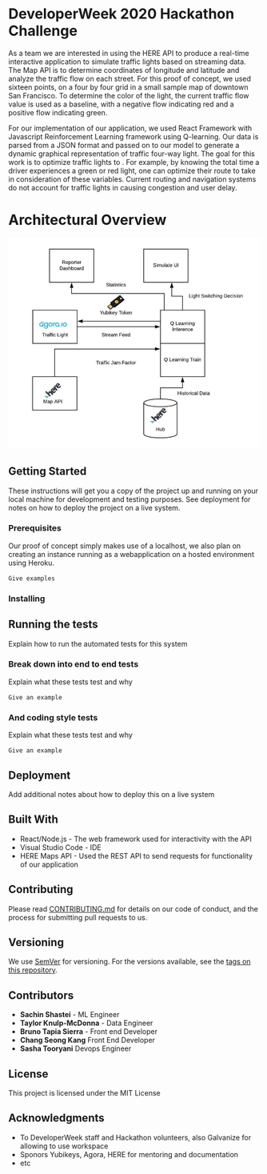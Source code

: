 # DeveloperWeek 2020 Hackathon Challenge

As a team we are interested in using the HERE API to produce a real-time interactive application to simulate traffic lights based on streaming data. The Map API is to determine coordinates of longitude and latitude and analyze the traffic flow on each street. For this proof of concept, we used sixteen points, on a four by four grid in a small sample map of downtown San Francisco. To determine the color of the light, the current traffic flow value is used as a baseline, with a negative flow indicating red and a positive flow indicating green.

For our implementation of our application, we used React Framework with Javascript  Reinforcement Learning framework using Q-learning. Our data is parsed from a JSON format and passed on to our model to generate a dynamic graphical representation of traffic four-way light. The goal for this work is to optimize traffic lights to . For example, by knowing the total time a driver experiences a green or red light, one can optimize their route to take in consideration of these variables. Current routing and navigation systems do not account for traffic lights in causing congestion and user delay. 

# Architectural Overview
![Test Image 3](/diagram.jpEg)

## Getting Started

These instructions will get you a copy of the project up and running on your local machine for development and testing purposes. See deployment for notes on how to deploy the project on a live system.

### Prerequisites

Our proof of concept simply makes use of a localhost, we also plan on creating an instance running as a webapplication on a hosted environment using Heroku.

```
Give examples
```

### Installing



## Running the tests

Explain how to run the automated tests for this system

### Break down into end to end tests

Explain what these tests test and why

```
Give an example
```

### And coding style tests

Explain what these tests test and why

```
Give an example
```

## Deployment

Add additional notes about how to deploy this on a live system

## Built With

* React/Node.js - The web framework used for interactivity with the API 
* Visual Studio Code  - IDE 
* HERE Maps API  - Used the REST API to send requests for functionality of our application

## Contributing

Please read [CONTRIBUTING.md](https://gist.github.com/PurpleBooth/b24679402957c63ec426) for details on our code of conduct, and the process for submitting pull requests to us.

## Versioning

We use [SemVer](http://semver.org/) for versioning. For the versions available, see the [tags on this repository](https://github.com/your/project/tags). 

## Contributors

* **Sachin Shastei** - ML Engineer
* **Taylor Knulp-McDonna** - Data Engineer
* **Bruno Tapia Sierra** - Front end Developer
* **Chang Seong Kang** Front End Developer
*  **Sasha Tooryani** Devops Engineer

## License

This project is licensed under the MIT License 

## Acknowledgments

* To DeveloperWeek staff and Hackathon volunteers, also Galvanize for allowing to use workspace
* Sponors Yubikeys, Agora, HERE for mentoring and documentation
* etc

